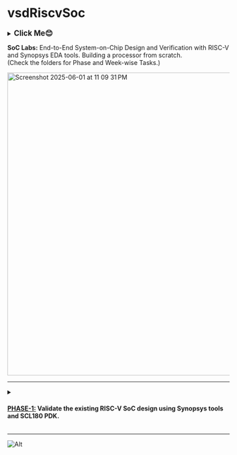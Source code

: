 # vsdRiscvSoc
<details>
  <summary><big><b>Click Me😊</b></big></summary>
  <p>Hiii! I'm Galvin Benson<br>Email ID: galvin.benson@gmail.com<br>GitHub Profile: https://github.com/galvin-benson<br>LinkedIn Profile: www.linkedin.com/in/galvin-benson
</p>
</details>

<b>SoC Labs:</b> End-to-End System-on-Chip Design and Verification with RISC-V and Synopsys EDA tools. Building a processor from scratch.<br>(Check the folders for Phase and Week-wise Tasks.)

<img width="686" alt="Screenshot 2025-06-01 at 11 09 31 PM" src="https://github.com/user-attachments/assets/962be1d5-f35c-418c-86d5-de274dd52047" />

---
<details>
<summary>
<h4>

[PHASE-1:](https://github.com/galvin-benson/vsdRiscvSoc/tree/main/PHASE-1) Validate the existing RISC-V SoC design using Synopsys tools and SCL180 PDK.</h4></summary>

---

### => [Week 1](https://github.com/galvin-benson/vsdRiscvSoc/blob/main/PHASE-1/WEEK-1.md) RISC-V Toolchain Setup:

In [Week 1](https://github.com/galvin-benson/vsdRiscvSoc/blob/main/PHASE-1/WEEK-1.md), the focus was on setting up the foundational toolchain required for RISC-V development and understanding the foundational toolchain operations for RV32IMAC and the basic workflow from writing C code to generating executable binaries. The key accomplishments include:

-  **Toolchain Setup**: Successfully unpacked and configured the `riscv-toolchain-rv32imac` with proper `PATH` settings and verified essential binaries like `gcc`, `objdump`, and `gdb`.
-  **First RISC-V C Program**: Compiled a minimal "Hello, RISC-V" C program using `riscv32-unknown-elf-gcc` with appropriate flags for the RV32IMC ISA.
-  **Assembly Insight**: Generated the corresponding assembly (`.s`) file and analyzed common stack operations in the function prologue and epilogue.
-  **Binary Analysis**: Learned to disassemble ELF files using `objdump`, convert them to raw hex using `objcopy`, and interpret instruction components like address, opcode, and operands.
-  **Register Reference**: Created a cheat-sheet mapping all 32 RISC-V integer registers to their ABI names and roles, improving familiarity with calling conventions.

This week laid the groundwork for upcoming tasks involving debugging, simulation, and eventually deploying code on a RISC-V soft core or SoC platform.

---

### => Week 2 

</details>

---

![Alt](https://repobeats.axiom.co/api/embed/95f7a06c49d49537654174c7ea66a74f460a9058.svg "Repobeats analytics image")
